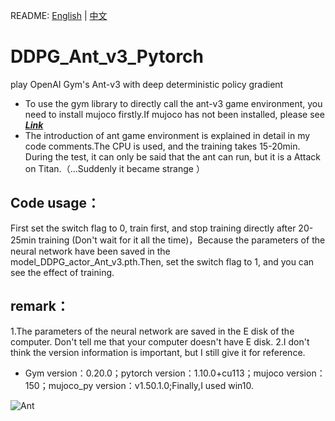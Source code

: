 README: [English](https://github.com/henbudidiao/DDPG_Ant_v3_Pytorch/blob/main/README_ENG.md) | [中文](https://github.com/henbudidiao/DDPG_Ant_v3_Pytorch/blob/main/README.md)
# DDPG_Ant_v3_Pytorch
play OpenAI Gym's Ant-v3 with deep deterministic policy gradient
* To use the gym library to directly call the ant-v3 game environment, you need to install mujoco firstly.If mujoco has not been installed, please see [***Link***](https://zhuanlan.zhihu.com/p/502112539)
* The introduction of ant game environment is explained in detail in my code comments.The CPU is used, and the training takes 15-20min. During the test, it can only be said that the ant can run, but it is a Attack on Titan.（...Suddenly it became strange ）
## Code usage：
First set the switch flag to 0, train first, and stop training directly after 20-25min training (Don't wait for it all the time)，Because the parameters of the neural network have been saved in the model_DDPG_actor_Ant_v3.pth.Then, set the switch flag to 1, and you can see the effect of training.
## remark：
1.The parameters of the neural network are saved in the E disk of the computer. Don't tell me that your computer doesn't have E disk. 
2.I don't think the version information is important, but I still give it for reference.
* Gym version：0.20.0；pytorch version：1.10.0+cu113；mujoco version：150；mujoco_py version：v1.50.1.0;Finally,I used win10.

![Ant](https://user-images.githubusercontent.com/64433060/168765453-c92eba63-00c7-40d2-8aa3-b7828b8f9bdd.png)

